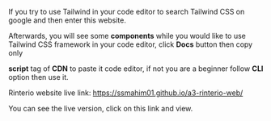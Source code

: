 If you try to use Tailwind in your code editor to search Tailwind CSS on google and then enter this website.

Afterwards, you will see some **components** while you would like to use Tailwind CSS framework in your code editor, click **Docs** button then copy only 

<script src="https://cdn.tailwindcss.com"></script>

**script** tag of **CDN** to paste it code editor, if not you are a beginner follow **CLI** option then use it.

Rinterio website live link: https://ssmahim01.github.io/a3-rinterio-web/

You can see the live version, click on this link and view.